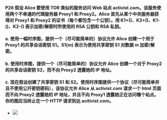 #### P26 假设 Alice 要使用 TOR 类似的服务访问 Web 站点 activist.com。该服务使用两个不串通的代理服务器 Proxy1 和 Proxy2。Alice 首先从某个中央服务器获得对 Proxy1 和 Proxy2 的证书（每个都包含一个公钥）。用 K1+()、K2+()、K1-()、K2-() 表示加密/解密时所使用的 RSA 公钥和 RSA 私钥。
#### a. 使用一幅时序图，提供一个（尽可能简单的）协议允许 Alice 创建一个用于 Proxy1 的共享会话密钥 S1。S1(m) 表示为使用共享密钥 S1 对数据 m 加密/解密。
#### b. 使用时序图，提供一个（尽可能简单的）协议允许 Alice 创建一个对于 Proxy2 的共享会话密钥 S2，而不向 Proxy2 透露她的 IP 地址。
#### c. 现在假设创建了共享密钥 S1 和 S2。使用时序图提供一个协议（尽可能简单并且不使用公开密钥密码），该协议允许 Alice 从 activist.com 请求一个 html 页面而不向 Proxy2 透露她的 IP 地址，并且不向 Proxy1 透露她正在访问哪个站点。你的图应当终止在一个 HTTP 请求到达 acitivist.com。

  * ![](https://github.com/YangXiaoHei/Networking/blob/master/master/计算机网络自顶向下/08%20计算机网络中的安全/image/p26.png)